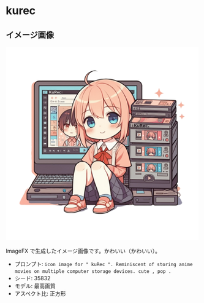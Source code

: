 # kurec

## イメージ画像

![イメージ画像](./img/KuRec-logo.webp)

ImageFX で生成したイメージ画像です。かわいい（かわいい）。

- プロンプト: `icon image for " kuRec ". Reminiscent of storing anime movies on multiple computer storage devices. cute , pop .`
- シード: 35832
- モデル: 最高画質
- アスペクト比: 正方形
